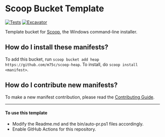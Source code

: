 # Scoop Bucket Template

<!-- Uncomment the following line after replacing placeholders -->
[![Tests](https://github.com/m75c/scoop-heap/actions/workflows/ci.yml/badge.svg)](https://github.com/m75c/scoop-heap/actions/workflows/ci.yml) [![Excavator](https://github.com/m75c/scoop-heap/actions/workflows/excavator.yml/badge.svg)](https://github.com/m75c/scoop-heap/actions/workflows/excavator.yml)

Template bucket for [Scoop](https://scoop.sh), the Windows command-line installer.

How do I install these manifests?
---------------------------------

To add this bucket, run `scoop bucket add heap https://github.com/m75c/scoop-heap`. To install, do `scoop install <manifest>`.

How do I contribute new manifests?
----------------------------------

To make a new manifest contribution, please read the [Contributing Guide](https://github.com/ScoopInstaller/.github/blob/main/.github/CONTRIBUTING.md).

----

#### To use this template

- Modify the Readme.md and the bin/auto-pr.ps1 files accordingly.
- Enable GitHub Actions for this repository.
